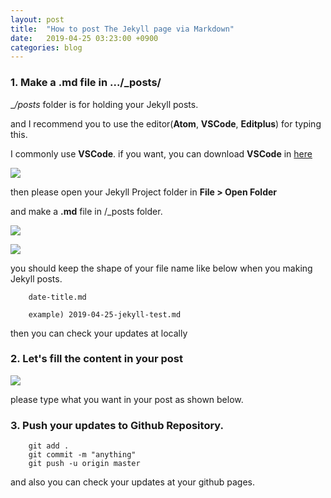 ```yaml
---
layout: post
title:  "How to post The Jekyll page via Markdown"
date:   2019-04-25 03:23:00 +0900
categories: blog
---
```


### 1. Make a __.md__ file in .../_posts/
__/_posts__ folder is for holding your Jekyll posts. 

and I recommend you to use the editor(__Atom__, __VSCode__, __Editplus__) for typing this.

I commonly use __VSCode__. if you want, you can download __VSCode__ in [here](https://code.visualstudio.com/download)

![](/res/2019-04-25-how-post-jekyll/1.png)

then please open your Jekyll Project folder in __File > Open Folder__

and make a __.md__ file in /_posts folder.

![](/res/2019-04-25-how-post-jekyll/2.png)

![](/res/2019-04-25-how-post-jekyll/3.png)

you should keep the shape of your file name like below when you making Jekyll posts.
```
    date-title.md

    example) 2019-04-25-jekyll-test.md
```

then you can check your updates at locally

### 2. Let's fill the content in your post

![](/res/2019-04-25-how-post-jekyll/4.png)

please type what you want in your post as shown below.

### 3. Push your updates to Github Repository.
```
    git add .
    git commit -m "anything"
    git push -u origin master
```

and also you can check your updates at your github pages.